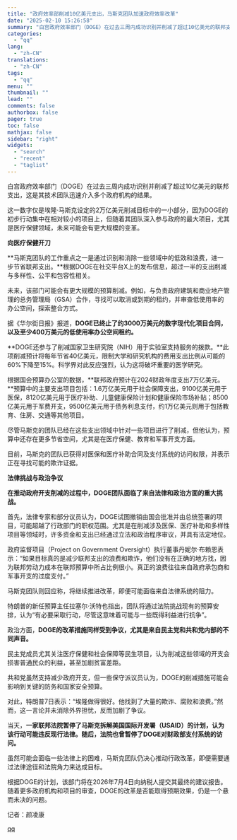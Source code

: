 ```yaml
---
title: "政府效率部削减10亿美元支出，马斯克团队加速政府效率改革"
date: "2025-02-10 15:26:58"
summary: "白宫政府效率部门（DOGE）在过去三周内成功识别并削减了超过10亿美元的联邦支出，这是其技术团队迅速..."
categories:
  - "qq"
lang:
  - "zh-CN"
translations:
  - "zh-CN"
tags:
  - "qq"
menu: ""
thumbnail: ""
lead: ""
comments: false
authorbox: false
pager: true
toc: false
mathjax: false
sidebar: "right"
widgets:
  - "search"
  - "recent"
  - "taglist"
---
```


白宫政府效率部门（DOGE）在过去三周内成功识别并削减了超过10亿美元的联邦支出，这是其技术团队迅速介入多个政府机构的结果。

这一数字仅是埃隆·马斯克设定的2万亿美元削减目标中的一小部分，因为DOGE的初步行动集中在相对较小的项目上，但随着其团队深入参与政府的最大项目，尤其是医疗保健领域，未来可能会有更大规模的变革。

**向医疗保健开刀**

**马斯克团队的工作重点之一是通过识别和消除一些领域中的低效和浪费，进一步节省联邦支出。**根据DOGE在社交平台X上的发布信息，超过一半的支出削减与多样性、公平和包容性相关。

未来，该部门可能会有更大规模的预算削减。例如，与负责政府建筑和商业地产管理的总务管理局（GSA）合作，寻找可以取消或到期的租约，并审查低使用率的办公空间，探索整合方式。

据《华尔街日报》报道，**DOGE已终止了约3000万美元的数字现代化项目合同，以及至少400万美元的低使用率办公空间租约。**

**DOGE还参与了削减国家卫生研究院（NIH）用于实验室支持服务的拨款。**此项削减预计将每年节省40亿美元，限制大学和研究机构的费用支出比例从可能的60%下降至15%。科学界对此反应强烈，认为这将破坏重要的医学研究。

根据国会预算办公室的数据，**联邦政府预计在2024财政年度支出7万亿美元。**预算中的主要支出项目包括：1.6万亿美元用于社会保障支出，9100亿美元用于医保，8120亿美元用于医疗补助、儿童健康保险计划和健康保险市场补贴；8500亿美元用于军费开支，9500亿美元用于债务利息支付，约1万亿美元则用于包括教育、住房、交通等其他项目。

尽管马斯克的团队已经在这些支出领域中针对一些项目进行了削减，但他认为，预算中还存在更多节省空间，尤其是在医疗保健、教育和军事开支方面。

目前，马斯克的团队已获得对医保和医疗补助合同及支付系统的访问权限，并表示正在寻找可能的欺诈证据。

**法律挑战与政治争议**

**在推动政府开支削减的过程中，DOGE团队面临了来自法律和政治方面的重大挑战。**

首先，法律专家和部分议员认为，DOGE试图撤销由国会批准并由总统签署的项目，可能超越了行政部门的职权范围。尤其是在削减涉及医保、医疗补助和多样性项目等领域时，许多资金和支出已经通过立法和政治程序审议，并具有法定地位。

政府监督项目（Project on Government Oversight）执行董事丹妮尔·布赖恩表示：“如果目标真的是减少联邦支出的浪费和欺诈，他们没有在正确的地方找，因为联邦劳动力成本在联邦预算中所占比例很小。真正的浪费往往来自政府承包商和军事开支的过度支付。”

马斯克团队则回应称，将继续推进改革，即便可能面临来自法律系统的阻力。

特朗普的新任预算主任拉塞尔·沃特也指出，团队将通过法院挑战现有的预算安排，认为“有必要采取行动，尽管这意味着可能与一些既得利益进行抗争”。

政治方面，**DOGE的改革措施同样受到争议，尤其是来自民主党和共和党内部的不同声音。**

民主党成员尤其关注医疗保健和社会保障等民生项目，认为削减这些领域的开支会损害普通民众的利益，甚至加剧贫富差距。

共和党虽然支持减少政府开支，但一些保守派议员认为，DOGE的削减措施可能会影响到关键的防务和国家安全预算。

对此，特朗普7日表示：“埃隆做得很好。他找到了大量的欺诈、腐败和浪费。”然而，这一言论并未消除外界担忧，反而加剧了争议。

当天，**一家联邦法院暂停了马斯克拆解美国国际开发署（USAID）的计划，认为该行动可能违反现行法律。随后，法院也曾暂停了DOGE对财政部支付系统的访问。**

虽然可能会面临一些法律上的困难，马斯克团队仍决心推动行政改革，即便需要通过法律途径和法院角力来达成目标。

根据DOGE的计划，该部门将在2026年7月4日向纳税人提交其最终的建议报告。随着更多政府机构和项目的审查，DOGE的改革是否能取得预期效果，仍是一个悬而未决的问题。

  


记者：颜凌康

[qq](https://new.qq.com/rain/a/20250210A054B700)
